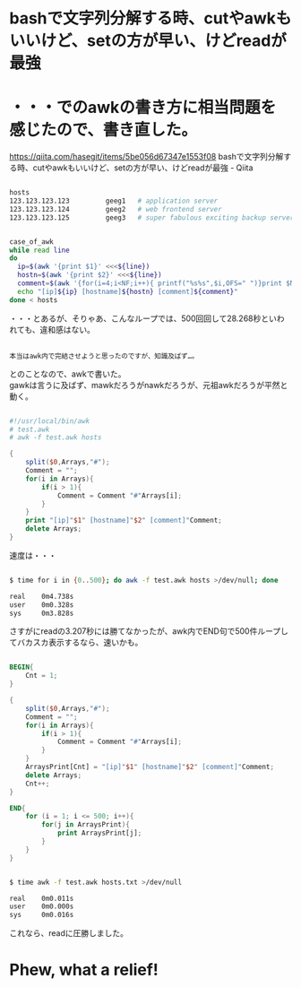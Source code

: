 # bashで文字列分解する時、cutやawkもいいけど、setの方が早い、けどreadが最強
# ・・・でのawkの書き方に相当問題を感じたので、書き直した。

https://qiita.com/hasegit/items/5be056d67347e1553f08
bashで文字列分解する時、cutやawkもいいけど、setの方が早い、けどreadが最強 - Qiita

```bash

hosts
123.123.123.123         geeg1   # application server
123.123.123.124         geeg2   # web frontend server
123.123.123.125         geeg3   # super fabulous exciting backup server #1

```

```bash

case_of_awk
while read line
do
  ip=$(awk '{print $1}' <<<${line})
  hostn=$(awk '{print $2}' <<<${line})
  comment=$(awk '{for(i=4;i<NF;i++){ printf("%s%s",$i,OFS=" ")}print $NF}' <<<${line})
  echo "[ip]${ip} [hostname]${hostn} [comment]${comment}"
done < hosts

```

・・・とあるが、そりゃあ、こんなループでは、500回回して28.268秒といわれても、違和感はない。

```

本当はawk内で完結させようと思ったのですが、知識及ばず…。

```

とのことなので、awkで書いた。  
gawkは言うに及ばず、mawkだろうがnawkだろうが、元祖awkだろうが平然と動く。  

```awk

#!/usr/local/bin/awk
# test.awk
# awk -f test.awk hosts

{
	split($0,Arrays,"#");
	Comment = "";
	for(i in Arrays){
		if(i > 1){
			Comment = Comment "#"Arrays[i];
		}
	}
	print "[ip]"$1" [hostname]"$2" [comment]"Comment;
	delete Arrays;
}

```

速度は・・・

```bash

$ time for i in {0..500}; do awk -f test.awk hosts >/dev/null; done

real    0m4.738s
user    0m0.328s
sys     0m3.828s

```

さすがにreadの3.207秒には勝てなかったが、awk内でEND句で500件ループしてバカスカ表示するなら、速いかも。

```awk

BEGIN{
	Cnt = 1;
}

{
	split($0,Arrays,"#");
	Comment = "";
	for(i in Arrays){
		if(i > 1){
			Comment = Comment "#"Arrays[i];
		}
	}
	ArraysPrint[Cnt] = "[ip]"$1" [hostname]"$2" [comment]"Comment;
	delete Arrays;
	Cnt++;
}

END{
	for (i = 1; i <= 500; i++){
		for(j in ArraysPrint){
			print ArraysPrint[j];
		}
	}
}

```

```bash

$ time awk -f test.awk hosts.txt >/dev/null

real    0m0.011s
user    0m0.000s
sys     0m0.016s

```

これなら、readに圧勝しました。

# Phew, what a relief!

